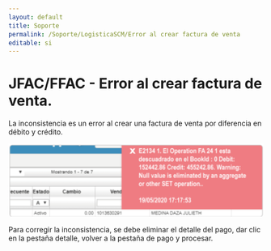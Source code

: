 ```yaml
---
layout: default
title: Soporte
permalink: /Soporte/LogisticaSCM/Error al crear factura de venta
editable: si
---
```

# JFAC/FFAC - Error al crear factura de venta.

La inconsistencia es un error al crear una factura de venta por diferencia en débito y crédito.  

![](jfacffac.png)  

Para corregir la inconsistencia, se debe eliminar el detalle del pago, dar clic en la pestaña detalle, volver a la pestaña de pago y procesar.
